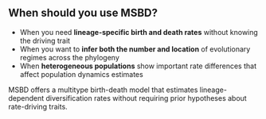 ## When should you use MSBD?

- When you need **lineage-specific birth and death rates** without knowing the driving trait
- When you want to **infer both the number and location** of evolutionary regimes across the phylogeny
- When **heterogeneous populations** show important rate differences that affect population dynamics estimates

MSBD offers a multitype birth-death model that estimates lineage-dependent diversification rates without requiring prior hypotheses about rate-driving traits.
